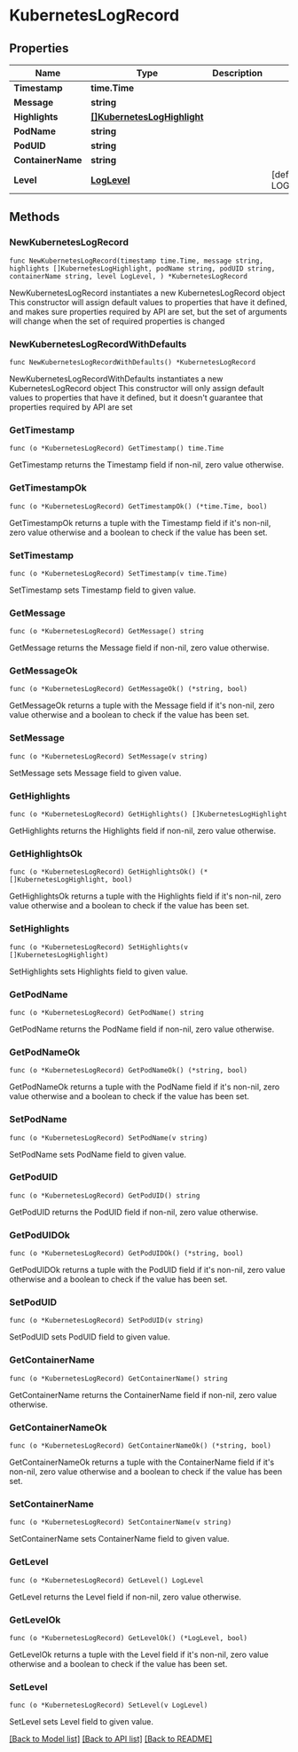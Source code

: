 # KubernetesLogRecord

## Properties

Name | Type | Description | Notes
------------ | ------------- | ------------- | -------------
**Timestamp** | **time.Time** |  | 
**Message** | **string** |  | 
**Highlights** | [**[]KubernetesLogHighlight**](KubernetesLogHighlight.md) |  | 
**PodName** | **string** |  | 
**PodUID** | **string** |  | 
**ContainerName** | **string** |  | 
**Level** | [**LogLevel**](LogLevel.md) |  | [default to LOGLEVEL_UNKNOWN]

## Methods

### NewKubernetesLogRecord

`func NewKubernetesLogRecord(timestamp time.Time, message string, highlights []KubernetesLogHighlight, podName string, podUID string, containerName string, level LogLevel, ) *KubernetesLogRecord`

NewKubernetesLogRecord instantiates a new KubernetesLogRecord object
This constructor will assign default values to properties that have it defined,
and makes sure properties required by API are set, but the set of arguments
will change when the set of required properties is changed

### NewKubernetesLogRecordWithDefaults

`func NewKubernetesLogRecordWithDefaults() *KubernetesLogRecord`

NewKubernetesLogRecordWithDefaults instantiates a new KubernetesLogRecord object
This constructor will only assign default values to properties that have it defined,
but it doesn't guarantee that properties required by API are set

### GetTimestamp

`func (o *KubernetesLogRecord) GetTimestamp() time.Time`

GetTimestamp returns the Timestamp field if non-nil, zero value otherwise.

### GetTimestampOk

`func (o *KubernetesLogRecord) GetTimestampOk() (*time.Time, bool)`

GetTimestampOk returns a tuple with the Timestamp field if it's non-nil, zero value otherwise
and a boolean to check if the value has been set.

### SetTimestamp

`func (o *KubernetesLogRecord) SetTimestamp(v time.Time)`

SetTimestamp sets Timestamp field to given value.


### GetMessage

`func (o *KubernetesLogRecord) GetMessage() string`

GetMessage returns the Message field if non-nil, zero value otherwise.

### GetMessageOk

`func (o *KubernetesLogRecord) GetMessageOk() (*string, bool)`

GetMessageOk returns a tuple with the Message field if it's non-nil, zero value otherwise
and a boolean to check if the value has been set.

### SetMessage

`func (o *KubernetesLogRecord) SetMessage(v string)`

SetMessage sets Message field to given value.


### GetHighlights

`func (o *KubernetesLogRecord) GetHighlights() []KubernetesLogHighlight`

GetHighlights returns the Highlights field if non-nil, zero value otherwise.

### GetHighlightsOk

`func (o *KubernetesLogRecord) GetHighlightsOk() (*[]KubernetesLogHighlight, bool)`

GetHighlightsOk returns a tuple with the Highlights field if it's non-nil, zero value otherwise
and a boolean to check if the value has been set.

### SetHighlights

`func (o *KubernetesLogRecord) SetHighlights(v []KubernetesLogHighlight)`

SetHighlights sets Highlights field to given value.


### GetPodName

`func (o *KubernetesLogRecord) GetPodName() string`

GetPodName returns the PodName field if non-nil, zero value otherwise.

### GetPodNameOk

`func (o *KubernetesLogRecord) GetPodNameOk() (*string, bool)`

GetPodNameOk returns a tuple with the PodName field if it's non-nil, zero value otherwise
and a boolean to check if the value has been set.

### SetPodName

`func (o *KubernetesLogRecord) SetPodName(v string)`

SetPodName sets PodName field to given value.


### GetPodUID

`func (o *KubernetesLogRecord) GetPodUID() string`

GetPodUID returns the PodUID field if non-nil, zero value otherwise.

### GetPodUIDOk

`func (o *KubernetesLogRecord) GetPodUIDOk() (*string, bool)`

GetPodUIDOk returns a tuple with the PodUID field if it's non-nil, zero value otherwise
and a boolean to check if the value has been set.

### SetPodUID

`func (o *KubernetesLogRecord) SetPodUID(v string)`

SetPodUID sets PodUID field to given value.


### GetContainerName

`func (o *KubernetesLogRecord) GetContainerName() string`

GetContainerName returns the ContainerName field if non-nil, zero value otherwise.

### GetContainerNameOk

`func (o *KubernetesLogRecord) GetContainerNameOk() (*string, bool)`

GetContainerNameOk returns a tuple with the ContainerName field if it's non-nil, zero value otherwise
and a boolean to check if the value has been set.

### SetContainerName

`func (o *KubernetesLogRecord) SetContainerName(v string)`

SetContainerName sets ContainerName field to given value.


### GetLevel

`func (o *KubernetesLogRecord) GetLevel() LogLevel`

GetLevel returns the Level field if non-nil, zero value otherwise.

### GetLevelOk

`func (o *KubernetesLogRecord) GetLevelOk() (*LogLevel, bool)`

GetLevelOk returns a tuple with the Level field if it's non-nil, zero value otherwise
and a boolean to check if the value has been set.

### SetLevel

`func (o *KubernetesLogRecord) SetLevel(v LogLevel)`

SetLevel sets Level field to given value.



[[Back to Model list]](../README.md#documentation-for-models) [[Back to API list]](../README.md#documentation-for-api-endpoints) [[Back to README]](../README.md)


